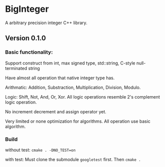 # BigInteger
A arbitrary precision integer C++ library.
## Version 0.1.0

### Basic functionality: 
Support construct from int, max signed type, std::string, C-style null-terminated string

Have almost all operation that native integer type has.

Arithmatic: Addition, Substraction, Multiplication, Division, Modulo.

Logic: Shift, Not, And, Or, Xor. All logic operations resemble 2's complement logic operation.

No increment decrement and assign operator yet.

Very limited or none optimization for algorithms. All operation use basic algorithm.

### Build
without test: `cmake . -DNO_TEST=on`

with test: Must clone the submodule `googletest` first. Then `cmake .`